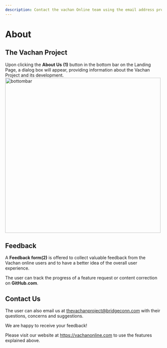 ```yaml
---
description: Contact the vachan Online team using the email address provided
---
```


# About
## The Vachan Project
Upon clicking the **About Us** **(1)** button in the bottom bar on the Landing Page, a dialog box will appear, providing information about the Vachan Project and its development.
<img src="/img/assets/aboutus and feed back.png"  width="500px" alt="bottombar"/>

## Feedback
A **Feedback form(2)** is offered to collect valuable feedback from the Vachan online users and to have a better idea of the overall user experience. 

The user can track the progress of a feature request or content correction on  **GitHub.com**. 

## Contact Us
The user can also email us at thevachanproject@bridgeconn.com with their questions, concerns and suggestions.

We are happy to receive your feedback!

Please visit our website at https://vachanonline.com to use the features explained above.
